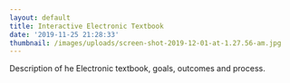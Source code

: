 ```yaml
---
layout: default
title: Interactive Electronic Textbook
date: '2019-11-25 21:28:33'
thumbnail: /images/uploads/screen-shot-2019-12-01-at-1.27.56-am.jpg
---
```

Description of he Electronic textbook, goals, outcomes and process.
